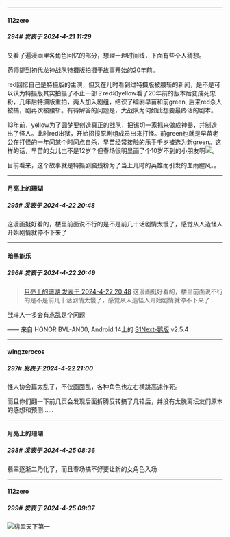 ﻿
*****

####  112zero  
##### 294#       发表于 2024-4-21 11:29

又看了遍漫画里各角色回忆的部分，想理一理时间线，下面有些个人猜想。

药师提到初代龙神战队特摄版拍摄于故事开始的20年前。

red回忆自己是特摄版的主演，但又在儿时看到过特摄版被腰斩的新闻，是不是可以认为特摄版其实拍摄了不止一部？red和yellow看了20年前的版本后变成死忠粉，几年后特摄版重拍，两人加入剧组，结识了编剧早苗和前green, 后来red杀人被捕，剧再次被腰斩。有待解答的问题是，大战队为何如此想要最终话的剧本。

13年前，yellow为了圆梦要创造真正的战队，把锡切一家抓来做成神器，并制造出了怪人。此时red出狱，开始招揽原剧组成员出来打怪。前green也就是早苗老公在打怪的一年间某个时间点自杀，早苗经常接触的乐手千岁被选为新green。这样的话，早苗的女儿岂不是12岁？但春场很明显画了个10岁不到的小朋友啊<img src="https://static.saraba1st.com/image/smiley/face2017/180.png" referrerpolicy="no-referrer">。

目前看来，这个故事就是特摄剧脑残粉为了当上儿时的英雄而引发的血雨腥风。。


*****

####  月亮上的珊瑚  
##### 295#       发表于 2024-4-22 20:48

这漫画挺好看的，楼里前面说不行的是不是前几十话剧情太慢了，感觉从人造怪人开始剧情就停不下来了

*****

####  暗黑能乐  
##### 296#       发表于 2024-4-22 20:49

<blockquote><a href="httphttps://bbs.saraba1st.com/2b/forum.php?mod=redirect&amp;goto=findpost&amp;pid=64682243&amp;ptid=1978505" target="_blank">月亮上的珊瑚 发表于 2024-4-22 20:48</a>
这漫画挺好看的，楼里前面说不行的是不是前几十话剧情太慢了，感觉从人造怪人开始剧情就停不下来了 ...</blockquote>
战斗人一多会有点乱是个问题

—— 来自 HONOR BVL-AN00, Android 14上的 [S1Next-鹅版](https://github.com/ykrank/S1-Next/releases) v2.5.4


*****

####  wingzerocos  
##### 297#       发表于 2024-4-22 21:00

怪人协会篇太乱了，不仅画面乱，各种角色也左右横跳高速作死。

而且你们翻一下前几页会发现后面折腾反转搞了几轮后，并没有太脱离坛友们原本的感想和预测……


*****

####  月亮上的珊瑚  
##### 298#       发表于 2024-4-25 08:36

翡翠逐渐二乃化了，而且春场搞不好要让新的女角色入场


*****

####  112zero  
##### 299#       发表于 2024-4-25 09:37

<img src="https://static.saraba1st.com/image/smiley/face2017/074.png" referrerpolicy="no-referrer">翡翠天下第一

